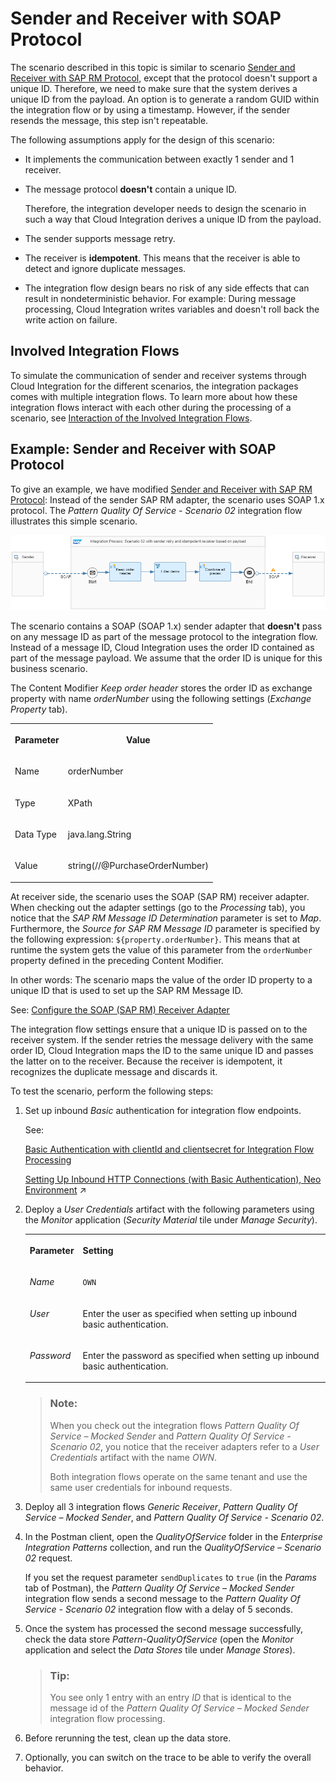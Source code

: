 <!-- loiocd4c6e0973b9418db5a90a8e3a5872e5 -->

# Sender and Receiver with SOAP Protocol

The scenario described in this topic is similar to scenario [Sender and Receiver with SAP RM Protocol](sender-and-receiver-with-sap-rm-protocol-9f3e2b6.md), except that the protocol doesn't support a unique ID. Therefore, we need to make sure that the system derives a unique ID from the payload. An option is to generate a random GUID within the integration flow or by using a timestamp. However, if the sender resends the message, this step isn't repeatable.

The following assumptions apply for the design of this scenario:

-   It implements the communication between exactly 1 sender and 1 receiver.

-   The message protocol **doesn't** contain a unique ID.

    Therefore, the integration developer needs to design the scenario in such a way that Cloud Integration derives a unique ID from the payload.

-   The sender supports message retry.

-   The receiver is **idempotent**. This means that the receiver is able to detect and ignore duplicate messages.

-   The integration flow design bears no risk of any side effects that can result in nondeterministic behavior. For example: During message processing, Cloud Integration writes variables and doesn't roll back the write action on failure.




<a name="loiocd4c6e0973b9418db5a90a8e3a5872e5__section_d1v_k4c_nrb"/>

## Involved Integration Flows

To simulate the communication of sender and receiver systems through Cloud Integration for the different scenarios, the integration packages comes with multiple integration flows. To learn more about how these integration flows interact with each other during the processing of a scenario, see [Interaction of the Involved Integration Flows](interaction-of-the-involved-integration-flows-44be68d.md).



<a name="loiocd4c6e0973b9418db5a90a8e3a5872e5__section_wby_5hb_nrb"/>

## Example: Sender and Receiver with SOAP Protocol

To give an example, we have modified [Sender and Receiver with SAP RM Protocol](sender-and-receiver-with-sap-rm-protocol-9f3e2b6.md): Instead of the sender SAP RM adapter, the scenario uses SOAP 1.x protocol. The *Pattern Quality Of Service - Scenario 02* integration flow illustrates this simple scenario.

![](images/Pattern_EO_02_52fb6e0.png)

The scenario contains a SOAP \(SOAP 1.x\) sender adapter that **doesn't** pass on any message ID as part of the message protocol to the integration flow. Instead of a message ID, Cloud Integration uses the order ID contained as part of the message payload. We assume that the order ID is unique for this business scenario.

The Content Modifier *Keep order header* stores the order ID as exchange property with name *orderNumber* using the following settings \(*Exchange Property* tab\).


<table>
<tr>
<th valign="top">

Parameter



</th>
<th valign="top">

Value



</th>
</tr>
<tr>
<td valign="top">

Name



</td>
<td valign="top">

orderNumber



</td>
</tr>
<tr>
<td valign="top">

Type



</td>
<td valign="top">

XPath



</td>
</tr>
<tr>
<td valign="top">

Data Type



</td>
<td valign="top">

java.lang.String



</td>
</tr>
<tr>
<td valign="top">

Value



</td>
<td valign="top">

string\(//@PurchaseOrderNumber\)



</td>
</tr>
</table>

At receiver side, the scenario uses the SOAP \(SAP RM\) receiver adapter. When checking out the adapter settings \(go to the *Processing* tab\), you notice that the *SAP RM Message ID Determination* parameter is set to *Map*. Furthermore, the *Source for SAP RM Message ID* parameter is specified by the following expression: `${property.orderNumber}`. This means that at runtime the system gets the value of this parameter from the `orderNumber` property defined in the preceding Content Modifier.

In other words: The scenario maps the value of the order ID property to a unique ID that is used to set up the SAP RM Message ID.

See: [Configure the SOAP \(SAP RM\) Receiver Adapter](configure-the-soap-sap-rm-receiver-adapter-8366495.md)

The integration flow settings ensure that a unique ID is passed on to the receiver system. If the sender retries the message delivery with the same order ID, Cloud Integration maps the ID to the same unique ID and passes the latter on to the receiver. Because the receiver is idempotent, it recognizes the duplicate message and discards it.

To test the scenario, perform the following steps:

1.  Set up inbound *Basic* authentication for integration flow endpoints.

    See:

    [Basic Authentication with clientId and clientsecret for Integration Flow Processing](../40-RemoteSystems/basic-authentication-with-clientid-and-clientsecret-for-integration-flow-processing-647eeb3.md)

    [Setting Up Inbound HTTP Connections (with Basic Authentication), Neo Environment](https://help.sap.com/viewer/368c481cd6954bdfa5d0435479fd4eaf/Cloud/en-US/391c45cfcd0f4435952ab085283b7f7d.html "") :arrow_upper_right:

2.  Deploy a *User Credentials* artifact with the following parameters using the *Monitor* application \(*Security Material* tile under *Manage Security*\).


    <table>
    <tr>
    <th valign="top">

    Parameter


    
    </th>
    <th valign="top">

    Setting


    
    </th>
    </tr>
    <tr>
    <td valign="top">
    
    *Name*


    
    </td>
    <td valign="top">
    
    `OWN`


    
    </td>
    </tr>
    <tr>
    <td valign="top">
    
    *User*


    
    </td>
    <td valign="top">
    
    Enter the user as specified when setting up inbound basic authentication.


    
    </td>
    </tr>
    <tr>
    <td valign="top">
    
    *Password*


    
    </td>
    <td valign="top">
    
    Enter the password as specified when setting up inbound basic authentication.


    
    </td>
    </tr>
    </table>
    
    > ### Note:  
    > When you check out the integration flows *Pattern Quality Of Service – Mocked Sender* and *Pattern Quality Of Service - Scenario 02*, you notice that the receiver adapters refer to a *User Credentials* artifact with the name *OWN*.
    > 
    > Both integration flows operate on the same tenant and use the same user credentials for inbound requests.

3.  Deploy all 3 integration flows *Generic Receiver*, *Pattern Quality Of Service – Mocked Sender*, and *Pattern Quality Of Service - Scenario 02*.

4.  In the Postman client, open the *QualityOfService* folder in the *Enterprise Integration Patterns* collection, and run the *QualityOfService – Scenario 02* request.

    If you set the request parameter `sendDuplicates` to `true` \(in the *Params* tab of Postman\), the *Pattern Quality Of Service – Mocked Sender* integration flow sends a second message to the *Pattern Quality Of Service - Scenario 02* integration flow with a delay of 5 seconds.

5.  Once the system has processed the second message successfully, check the data store *Pattern-QualityOfService* \(open the *Monitor* application and select the *Data Stores* tile under *Manage Stores*\).

    > ### Tip:  
    > You see only 1 entry with an entry *ID* that is identical to the message id of the *Pattern Quality Of Service – Mocked Sender* integration flow processing.

6.  Before rerunning the test, clean up the data store.

7.  Optionally, you can switch on the trace to be able to verify the overall behavior.


